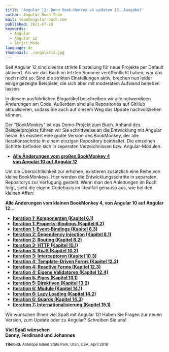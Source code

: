 ```yaml
---
title: 'Angular 12: Denn Book-Monkey v4 updaten (3. Ausgabe)'
author: Angular Buch Team
mail: team@angular-buch.com
published: 2021-07-28
keywords:
  - Angular
  - Angular 12
  - Strict Mode
language: de
thumbnail: ./angular12.jpg
---
```


Seit Angular 12 sind diverse strikte Einstellung für neue Projekte per Default aktiviert.
Als wir das Buch im letzten Sommer veröffentlicht haben, war das noch nicht so.
Sind die strikten Einstellungen aktiv, brechen nun leider einige gezeigte Beispiele, die sich aber mit moderatem Aufwand beheben lassen.

In diesem ausführlichen Blogartikel beschreiben wir alle notwendigen Änderungen am Code.
Außerdem sind alle Repositories auf GitHub aktualisieren, sodass Sie auch auf diesem Weg das Update nachvollziehen können.

Der "BookMonkey" ist das Demo-Projekt zum Buch.
Anhand des Beispielprojekts führen wir Sie schrittweise an die Entwicklung mit Angular heran.
Es existiert eine große Version des BookMonkey, der alle Iterationsschritte in einem einzigen Repository beinhaltet. Die einzelnen Schritte befinden sich in seperaten Verzeichnissen bzw. Angular-Modulen.

* **[Alle Änderungen vom großen BookMonkey 4<br>von Angular 10 auf Angular 12](https://github.com/angular-buch/book-monkey4/commit/1c9fca396de63605494b1859f4492ef7bdf5b222)**

Um die Übersichtlichkeit zur erhöhen, existieren zusätzlich eine Reihe von kleine BookMonkeys.
Hier werden die Entwicklungsschritte in separaten Repositorys zur Verfügung gestellt.
Wenn man den Anleitungen im Buch folgt, sieht die eigene Codebasis im Idealfall genauso aus, wie bei den kleinen Affen:

**Alle Änderungen vom kleinen BookMonkey 4, von Angular 10 auf Angular 12...**  

* **[Iteration 1: Komponenten (Kapitel 6.1)](https://github.com/book-monkey4/iteration-1-components/commit/4c32571ef9ce2d2f746ec0c3939a0fa48ac5540b)**
* **[Iteration 1: Property-Bindings (Kapitel 6.2)](https://github.com/book-monkey4/iteration-1-property-bindings/commit/02b1a286f03808f0094f0c85ea4825b4824a7c3b)**
* **[Iteration 1: Event-Bindings (Kapitel 6.3)](https://github.com/book-monkey4/iteration-1-event-bindings/commit/8cf96312ae178d628df782583a36dd34f7f4b666)**
* **[Iteration 2: Dependency Injection (Kapitel 8.1)](https://github.com/book-monkey4/iteration-2-di/commit/f2db935c2df1a1af3eabf88f4fa223d9ce5bec81)**
* **[Iteration 2: Routing (Kapitel 8.2)](https://github.com/book-monkey4/iteration-2-routing/commit/11fabf50b5b46501305a8d6c929d8f4f8a4e0228)**
* **[Iteration 3: HTTP (Kapitel 10.1)](https://github.com/book-monkey4/iteration-3-http/commit/b4a106a1778d94626a5cadb295fd31b18ac79f23)**
* **[Iteration 3: RxJS (Kapitel 10.2)](https://github.com/book-monkey4/iteration-3-rxjs/commit/f304d932c095982a64de0e4649769e59c25f8569)**
* **[Iteration 3: Interceptoren (Kapitel 10.3)](https://github.com/book-monkey4/iteration-3-interceptors/commit/0d6c18002e4af0cc93ee493854b8caec5115d9a2)**
* **[Iteration 4: Template-Driven Forms (Kapitel 12.2)](https://github.com/book-monkey4/iteration-4-template-driven-forms/compare/e096ade..33fe9db)**
* **[Iteration 4: Reactive Forms (Kapitel 12.3)](https://github.com/book-monkey4/iteration-4-reactive-forms/commit/550f61684483710bb110d86b95768dc1d38313e0)**
* **[Iteration 4: Eigene Validatoren (Kapitel 12.4)](https://github.com/book-monkey4/iteration-4-custom-validation/compare/228bd47..b41530e)**
* **[Iteration 5: Pipes (Kapitel 13.1)](https://github.com/book-monkey4/iteration-5-pipes/compare/e00ade1..829abfe)**
* **[Iteration 5: Direktiven (Kapitel 13.2)](https://github.com/book-monkey4/iteration-5-directives/compare/66801ed..fe97efd)**
* **[Iteration 6: Module (Kapitel 14.1)](https://github.com/book-monkey4/iteration-6-modules/compare/2edd6e7..9d65223)**
* **[Iteration 6: Lazy Loading (Kapitel 14.2)](https://github.com/book-monkey4/iteration-6-lazy-loading/compare/d0bc5ef..e699f26)**
* **[Iteration 6: Guards (Kapitel 14.3)](https://github.com/book-monkey4/iteration-6-guards/compare/1fba833..d7e2a70)**
* **[Iteration 7: Internationalisierung (Kapitel 15.1)](https://github.com/book-monkey4/iteration-7-i18n/commit/8c3ecd42e67cd0c38eab155f910ba83717bfeb96)**




<!-- ## Strikte Einstellungen

TODO: mehr

-->

Wir wünschen Ihnen viel Spaß mit Angular 12!
Haben Sie Fragen zur neuen Version, zum Update oder zu Angular? Schreiben Sie uns!

**Viel Spaß wünschen  
Danny, Ferdinand und Johannes**

<small>**Titelbild:** Antelope Island State Park, Utah, USA, April 2018</small>

